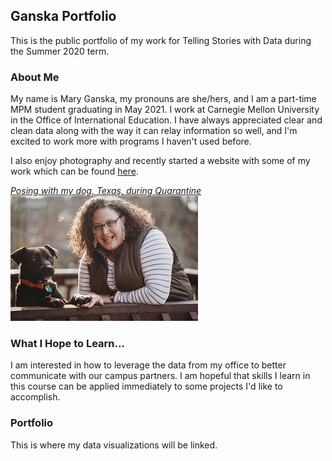 ## Ganska Portfolio
This is the public portfolio of my work for Telling Stories with Data during the Summer 2020 term.

### About Me
My name is Mary Ganska, my pronouns are she/hers, and I am a part-time MPM student graduating in May 2021. I work at Carnegie Mellon University in the Office of International Education. I have always appreciated clear and clean data along with the way it can relay information so well, and I'm excited to work more with programs I haven't used before. 

I also enjoy photography and recently started a website with some of my work which can be found [here](https://www.maryganska.com/).

<u><i>Posing with my dog, Texas, during Quarantine</i></u>
<img src="DSC04423.JPG" alt="drawing" width="300"/>

### What I Hope to Learn...
I am interested in how to leverage the data from my office to better communicate with our campus partners. I am hopeful that skills I learn in this course can be applied immediately to some projects I'd like to accomplish. 

### Portfolio
This is where my data visualizations will be linked.
